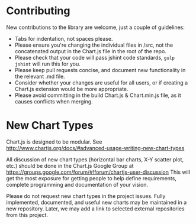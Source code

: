 Contributing
============

New contributions to the library are welcome, just a couple of guidelines:

 * Tabs for indentation, not spaces please.
 * Please ensure you're changing the individual files in /src, not the concatenated output in the Chart.js file in the root of the repo.
 * Please check that your code will pass jshint code standards, `gulp jshint` will run this for you.
 * Please keep pull requests concise, and document new functionality in the relevant .md file.
 * Consider whether your changes are useful for all users, or if creating a Chart.js extension would be more appropriate.
 * Please avoid committing in the build Chart.js & Chart.min.js file, as it causes conflicts when merging.
 
New Chart Types
===============

Chart.js is designed to be modular. See http://www.chartjs.org/docs/#advanced-usage-writing-new-chart-types

All discussion of new chart types (horizontal bar charts, X-Y scatter plot, etc.) should be done in the Chart.js Google Group at https://groups.google.com/forum/#!forum/chartjs-user-discussion This will get the most exposure for getting people to help define requirements, complete programming and documentation of your vision.

Please do not request new chart types in the project issues. Fully implemented, documented, and useful new charts may be maintained in a new repository. Later, we may add a link to selected external repositories from this project.
